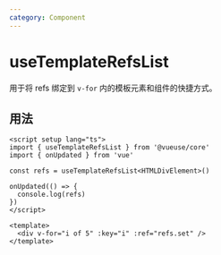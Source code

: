 ```yaml
---
category: Component
---
```


# useTemplateRefsList

用于将 refs 绑定到 `v-for` 内的模板元素和组件的快捷方式。

## 用法

```vue
<script setup lang="ts">
import { useTemplateRefsList } from '@vueuse/core'
import { onUpdated } from 'vue'

const refs = useTemplateRefsList<HTMLDivElement>()

onUpdated(() => {
  console.log(refs)
})
</script>

<template>
  <div v-for="i of 5" :key="i" :ref="refs.set" />
</template>
```
